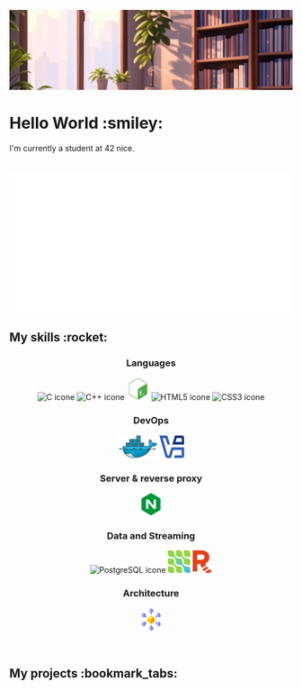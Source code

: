 ![Bannière de profil](./assets/banner.jpg)
<h1>Hello World :smiley:</h1>
<p>I'm currently a student at 42 nice.</p>
<br/>
<img src="./assets/hello.svg" alt="Hello World" width="auto" height="auto"/>
<br/>
<h2>My skills :rocket:</h2>
<h3 align="center">Languages</h3>
<p align="center">
	<img src="https://cdn.jsdelivr.net/gh/devicons/devicon@latest/icons/c/c-original.svg" alt="C icone" title="C" width="auto" height="40"/>
	<img src="https://cdn.jsdelivr.net/gh/devicons/devicon@latest/icons/cplusplus/cplusplus-original.svg" alt="C++ icone" title="C++" width="auto" height="40"/>
	<img src="./assets/bash_logo.svg" alt="Bash icone" title="Bash" width="auto" height="40"/>
	<img src="https://cdn.jsdelivr.net/gh/devicons/devicon@latest/icons/html5/html5-original.svg" alt="HTML5 icone" title="HTML5" width="auto" height="40"/>
	<img src="https://cdn.jsdelivr.net/gh/devicons/devicon@latest/icons/css3/css3-original.svg" alt="CSS3 icone" title="CSS3" width="auto" height="40"/>
</p>
<h3 align="center">DevOps</h3>
<p align="center">
	<img src="./assets/docker_logo.svg" alt="Docker icone" title="Docker" width="auto" height="40"/>
	<img src="./assets/virtualbox_logo.svg" alt="Virtualbox icone" title="Virtualbox" width="auto" height="40"/>
</p>
<h3 align="center">Server & reverse proxy</h3>
<p align="center">
	<img src="./assets/nginx_logo.svg" alt="Nginx icone" title="Nginx" width="auto" height="40"/>
</p>
<h3 align="center">Data and Streaming</h3>
<p align="center">
	<img src="https://cdn.jsdelivr.net/gh/devicons/devicon@latest/icons/postgresql/postgresql-original.svg" alt="PostgreSQL icone" title="PostgreSQL" width="40" height="40"/>
	<img src="./assets/debezium_logo.svg" alt="Debezium icone" title="Debezium" width="auto" height="40"/>
	<img src="./assets/redpanda_logo.svg" alt="Redpanda icone" title="Redpanda" width="auto" height="40"/>
</p>
<h3 align="center">Architecture</h3>
<p align="center">
	<img src="./assets/microservices.svg" alt="Microservices icone" title="Microservices" width="auto" height="40"/>
</p>
<br/>
<h2>My projects :bookmark_tabs:</h2>
